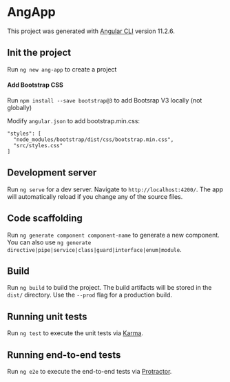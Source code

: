 # AngApp

This project was generated with [Angular CLI](https://github.com/angular/angular-cli) version 11.2.6.

## Init the project

Run `ng new ang-app` to create a project

#### Add Bootstrap CSS
Run `npm install --save bootstrap@3` to add Bootsrap V3 locally (not globally)

Modify `angular.json` to add bootstrap.min.css:
```
"styles": [
  "node_modules/bootstrap/dist/css/bootstrap.min.css",
  "src/styles.css"
]
```

## Development server

Run `ng serve` for a dev server. Navigate to `http://localhost:4200/`. The app will automatically reload if you change any of the source files.

## Code scaffolding

Run `ng generate component component-name` to generate a new component. You can also use `ng generate directive|pipe|service|class|guard|interface|enum|module`.

## Build

Run `ng build` to build the project. The build artifacts will be stored in the `dist/` directory. Use the `--prod` flag for a production build.

## Running unit tests

Run `ng test` to execute the unit tests via [Karma](https://karma-runner.github.io).

## Running end-to-end tests

Run `ng e2e` to execute the end-to-end tests via [Protractor](http://www.protractortest.org/).

